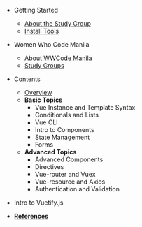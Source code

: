 - Getting Started
  - [About the Study Group](README.md)
  - [Install Tools](getting_started/install_tools.md)

- Women Who Code Manila
  - [About WWCode Manila](wwcodemanila/about.md)
  - [Study Groups](wwcodemanila/study_groups.md)

- Contents
  - [Overview](contents/overview.md)
  - **Basic Topics**
    - Vue Instance and Template Syntax
    - Conditionals and Lists
    - Vue CLI
    - Intro to Components
    - State Management
    - Forms
  - **Advanced Topics**
    - Advanced Components
    - Directives
    - Vue-router and Vuex
    - Vue-resource and Axios
    - Authentication and Validation

- Intro to Vuetify.js

- [**References**](resources/references.md)
